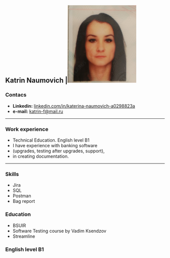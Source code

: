 ## **Katrin Naumovich**          |![foto](https://github.com/katrinNaum/rsschool-cv/blob/b57a62b50f07601ed4befde5ea82a5cf11f554ca/foto.png "foto")
   

### Contacs
+ **Linkedin:** [linkedin.com/in/katerina-naumovich-a0298823a](Linkedin.com) 
+ **e-mail:**   katrin-f@mail.ru
********************
### Work experience
+ Technical Education. English level B1
+ I have experience with banking software 
+ (upgrades, testing after upgrades, support),
+ in creating documentation.
********

### Skills
+ Jira
+ SQL
+ Postman
+ Bag report

### Education
+ BSUIR
+ Software Testing course by Vadim Ksendzov
+ Streamline

### English level B1
